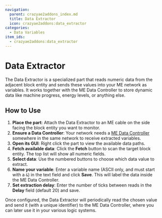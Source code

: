 ```yaml
---
navigation:
  parent: crazyae2addons_index.md
  title: Data Extractor
  icon: crazyae2addons:data_extractor
categories:
  - Data Variables
item_ids:
  - crazyae2addons:data_extractor
---
```


# Data Extractor

<BlockImage id="crazyae2addons:data_extractor" scale="4"></BlockImage>

The Data Extractor is a specialized part that reads numeric data from the adjacent block entity and sends these values into your ME network as variables. It works together with the ME Data Controller to store dynamic data like machine progress, energy levels, or anything else.

## How to Use

1. **Place the part**: Attach the Data Extractor to an ME cable on the side facing the block entity you want to monitor.
2. **Ensure a Data Controller**: Your network needs a [ME Data Controller](me_data_controller) somewhere in the same network to receive extracted variables.
3. **Open its GUI**: Right click the part to view the available data paths.
4. **Fetch available data**: Click the **Fetch** button to scan the target block entity. The top list will show all numeric fields.
5. **Select data**: Use the numbered buttons to choose which data value to extract.
6. **Name your variable**: Enter a variable name (ASCII only, and must start with a `&`) in the text field and click **Save**. This will label the data inside the ME Data Controller.
7. **Set extraction delay**: Enter the number of ticks between reads in the **Delay** field (default 20) and save.

Once configured, the Data Extractor will periodically read the chosen value and send it (with a unique identifier) to the ME Data Controller, where you can later use it in your various logic systems.